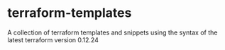 # terraform-templates
A collection of terraform templates and snippets using the syntax of the latest terraform version 0.12.24
